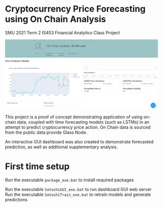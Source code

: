 # Cryptocurrency Price Forecasting using On Chain Analysis

SMU 2021 Term 2 IS453 Financial Analytics Class Project

![Dashboard Screenshot](https://github.com/seanlamsk/onchain-analytics/blob/main/readme-screenshot.JPG?raw=true)

This project is a proof of concept demonstrating application of using on-chain data, coupled with time forecasting models (such as LSTMs) in an attempt to predict cryptocurrency price action. On Chain data is sourced from the public data provide Glass Node.

An interactive GUI dashboard was also created to demonstrate forecasted prediction, as well as additional supplementary analysis.

# First time setup
Run the executable `package_exe.bat` to install required packages

Run the executable `SatoshiGUI_exe.bat` to run dashboard GUI web server
Run the executable `SatoshiTrain_exe.bat` to retrain models and generate predictions
